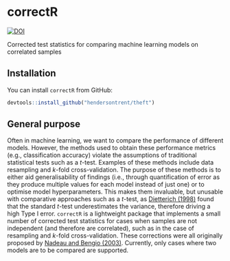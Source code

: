 
# correctR

[![DOI](https://zenodo.org/badge/578642033.svg)](https://zenodo.org/badge/latestdoi/578642033)

Corrected test statistics for comparing machine learning models on
correlated samples

## Installation

You can install `correctR` from GitHub:

``` r
devtools::install_github("hendersontrent/theft")
```

## General purpose

Often in machine learning, we want to compare the performance of
different models. However, the methods used to obtain these performance
metrics (e.g., classification accuracy) violate the assumptions of
traditional statistical tests such as a $t$-test. Examples of these
methods include data resampling and $k$-fold cross-validation. The
purpose of these methods is to either aid generalisability of findings
(i.e., through quantification of error as they produce multiple values
for each model instead of just one) or to optimise model
hyperparameters. This makes them invaluable, but unusable with
comparative approaches such as a $t$-test, as [Dietterich
(1998)](https://pubmed.ncbi.nlm.nih.gov/9744903/) found that the
standard $t$-test underestimates the variance, therefore driving a high
Type I error. `correctR` is a lightweight package that implements a
small number of corrected test statistics for cases when samples are not
independent (and therefore are correlated), such as in the case of
resampling and $k$-fold cross-validation. These corrections were all
originally proposed by [Nadeau and Bengio
(2003)](https://link.springer.com/article/10.1023/A:1024068626366).
Currently, only cases where two models are to be compared are supported.
